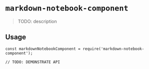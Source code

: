 # `markdown-notebook-component`

> TODO: description

## Usage

```
const markdownNotebookComponent = require('markdown-notebook-component');

// TODO: DEMONSTRATE API
```
